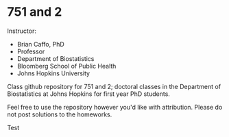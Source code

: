 751 and 2
=======

Instructor:
* Brian Caffo, PhD 
* Professor
* Department of Biostatistics
* Bloomberg School of Public Health
* Johns Hopkins University

Class github repository for 751 and 2; doctoral classes in the Department of Biostatistics at Johns Hopkins for first year PhD students. 

Feel free to use the repository however you'd like with attribution. Please do not post solutions to the homeworks.

Test
